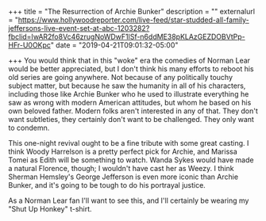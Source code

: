 +++
title = "The Resurrection of Archie Bunker"
description = ""
externalurl = "https://www.hollywoodreporter.com/live-feed/star-studded-all-family-jeffersons-live-event-set-at-abc-1203282?fbclid=IwAR2fo8Vc46zrugNoWDwF1lSf-n6ddME38pKLAzGEZDOBVtPp-HFr-U0OKpc"
date = "2019-04-21T09:01:32-05:00"

+++
You would think that in this "woke" era the comedies of Norman Lear would be better appreciated, but I don't think his many efforts to reboot his old series are going anywhere. Not because of any politically touchy subject matter, but because he saw the humanity in all of his characters, including those like Archie Bunker who he used to illustrate everything he saw as wrong with modern American attitudes, but whom he based on his own beloved father. Modern folks aren't interested in any of that. They don't want subtleties, they certainly don't want to be challenged. They only want to condemn.

This one-night revival ought to be a fine tribute with some great casting. I think Woody Harrelson is a pretty perfect pick for Archie, and Marissa Tomei as Edith will be something to watch. Wanda Sykes would have made a natural Florence, though; I wouldn't have cast her as Weezy. I think Sherman Hemsley's George Jefferson is even more iconic than Archie Bunker, and it's going to be tough to do his portrayal justice.

As a Norman Lear fan I'll want to see this, and I'll certainly be wearing my "Shut Up Honkey" t-shirt.
